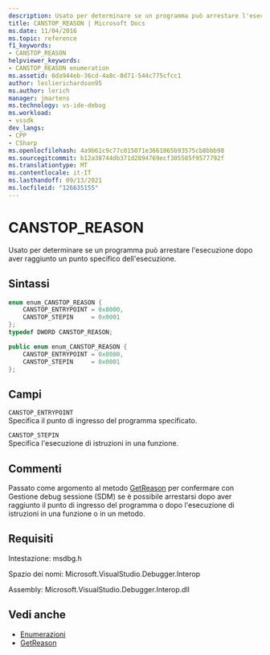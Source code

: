 ```yaml
---
description: Usato per determinare se un programma può arrestare l'esecuzione dopo aver raggiunto un punto specifico dell'esecuzione.
title: CANSTOP_REASON | Microsoft Docs
ms.date: 11/04/2016
ms.topic: reference
f1_keywords:
- CANSTOP_REASON
helpviewer_keywords:
- CANSTOP_REASON enumeration
ms.assetid: 6da944eb-36cd-4a8c-8d71-544c775cfcc1
author: leslierichardson95
ms.author: lerich
manager: jmartens
ms.technology: vs-ide-debug
ms.workload:
- vssdk
dev_langs:
- CPP
- CSharp
ms.openlocfilehash: 4a9b61c9c77c015071e3661865b93575cb8bbb98
ms.sourcegitcommit: b12a38744db371d2894769ecf305585f9577792f
ms.translationtype: MT
ms.contentlocale: it-IT
ms.lasthandoff: 09/13/2021
ms.locfileid: "126635155"
---
```

# <a name="canstop_reason"></a>CANSTOP_REASON
Usato per determinare se un programma può arrestare l'esecuzione dopo aver raggiunto un punto specifico dell'esecuzione.

## <a name="syntax"></a>Sintassi

```cpp
enum enum_CANSTOP_REASON {
    CANSTOP_ENTRYPOINT = 0x0000,
    CANSTOP_STEPIN     = 0x0001
};
typedef DWORD CANSTOP_REASON;
```

```csharp
public enum enum_CANSTOP_REASON {
    CANSTOP_ENTRYPOINT = 0x0000,
    CANSTOP_STEPIN     = 0x0001
};
```

## <a name="fields"></a>Campi
`CANSTOP_ENTRYPOINT`\
Specifica il punto di ingresso del programma specificato.

`CANSTOP_STEPIN`\
Specifica l'esecuzione di istruzioni in una funzione.

## <a name="remarks"></a>Commenti
Passato come argomento al metodo [GetReason](../../../extensibility/debugger/reference/idebugcanstopevent2-getreason.md) per confermare con Gestione debug sessione (SDM) se è possibile arrestarsi dopo aver raggiunto il punto di ingresso del programma o dopo l'esecuzione di istruzioni in una funzione o in un metodo.

## <a name="requirements"></a>Requisiti
Intestazione: msdbg.h

Spazio dei nomi: Microsoft.VisualStudio.Debugger.Interop

Assembly: Microsoft.VisualStudio.Debugger.Interop.dll

## <a name="see-also"></a>Vedi anche
- [Enumerazioni](../../../extensibility/debugger/reference/enumerations-visual-studio-debugging.md)
- [GetReason](../../../extensibility/debugger/reference/idebugcanstopevent2-getreason.md)
